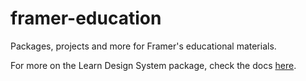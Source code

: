 # framer-education

Packages, projects and more for Framer's educational materials.

For more on the Learn Design System package, check the docs [here](http://framer-learn-docs.netlify.com/).
